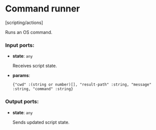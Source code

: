 # Command runner

[scripting/actions]

Runs an OS command.

### Input ports:

* __state__: `any`

    Receives script state.


* __params__: 
    ```
    {"cwd" :(string or number)[], "result-path" :string, "message" :string, "command" :string}
    ```

### Output ports:

* __state__: `any`

    Sends updated script state.

